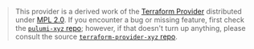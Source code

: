 > This provider is a derived work of the [Terraform Provider](https://github.com/terraform-providers/terraform-provider-xyz)
> distributed under [MPL 2.0](https://www.mozilla.org/en-US/MPL/2.0/). If you encounter a bug or missing feature,
> first check the [`pulumi-xyz` repo](https://github.com/pulumi/pulumi-xyz/issues); however, if that doesn't turn up anything,
> please consult the source [`terraform-provider-xyz` repo](https://github.com/terraform-providers/terraform-provider-xyz/issues).
